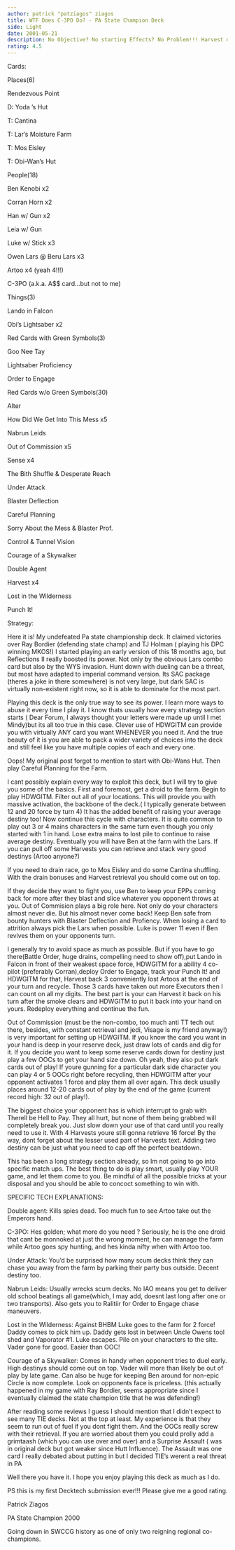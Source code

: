 ```yaml
---
author: patrick "patziagos" ziagos
title: WTF Does C-3PO Do? - PA State Champion Deck
side: Light
date: 2001-05-21
description: No Objective? No starting Effects? No Problem!!! Harvest deck which uses HDWGITM to its FULLEST extent!!!
rating: 4.5
---
```

Cards: 

Places(6)
Rendezvous Point
D: Yoda ’s Hut
T: Cantina
T: Lar’s Moisture Farm
T: Mos Eisley
T: Obi-Wan’s Hut

People(18)
Ben Kenobi x2
Corran Horn x2
Han w/ Gun x2
Leia w/ Gun
Luke w/ Stick x3
Owen Lars @ Beru Lars x3
Artoo x4 (yeah 4!!!)
C-3PO (a.k.a. A$$ card...but not to me)

Things(3)
Lando in Falcon
Obi’s Lightsaber x2

Red Cards with Green Symbols(3)
Goo Nee Tay
Lightsaber Proficiency
Order to Engage

Red Cards w/o Green Symbols(30)
Alter
How Did We Get Into This Mess x5
Nabrun Leids
Out of Commission x5
Sense x4
The Bith Shuffle & Desperate Reach
Under Attack
Blaster Deflection
Careful Planning
Sorry About the Mess & Blaster Prof.
Control & Tunnel Vision
Courage of a Skywalker
Double Agent
Harvest x4
Lost in the Wilderness
Punch It!



Strategy: 

Here it is!  My undefeated Pa state championship deck.  It claimed victories over Ray Bordier (defending state champ) and TJ Holman ( playing his DPC winning MKOS!)  I started playing an early version of this 18 months ago, but Reflections II really boosted its power.  Not only by the obvious Lars combo card but also by the WYS invasion.  Hunt down with dueling can be a threat, but most have adapted to imperial command version.  Its SAC package (theres a joke in there somewhere) is not very large, but dark SAC is virtually non-existent right now, so it is able to dominate for the most part.

Playing this deck is the only true way to see its power.  I learn more ways to abuse it every time I play it.  I know thats  usually how every strategy section starts ( Dear Forum, I always thought your letters were made up until I met Mindy)but its all too true in this case.  Clever use of  HDWGITM can provide you with virtually ANY card you want WHENEVER you need it.  And the true beauty of it is you are able to pack a wider variety of choices into the deck and still feel like you have multiple copies of each and every one.

Oops!  My original post forgot to mention to start with Obi-Wans Hut.  Then play Careful Planning for the Farm.  

I cant possibly explain every way to exploit this deck, but I will try to give you some of the basics.  First and foremost, get a droid to the farm.  Begin to play HDWGITM.  Filter out all of your locations.  This will provide you with massive activation, the backbone of the deck.( I typically generate between 12 and 20 force by turn 4)  It has the added benefit of raising your average destiny too!  Now continue this cycle with characters.  It is quite common to play out 3 or 4 mains characters in the same turn even though you only started with 1 in hand.   Lose extra mains to lost pile to continue to raise average destiny.  Eventually you will have Ben at the farm with the Lars.  If you can pull off some Harvests you can retrieve and stack very good destinys (Artoo anyone?)  

If you need to drain race, go to Mos Eisley and do some Cantina shuffling.  With the drain bonuses and Harvest retrieval you should come out on top.

If they decide they want to  fight you, use Ben to keep your EPPs coming back for more after they blast and slice whatever you opponent throws at you.  Out of Commision plays a big role here.  Not only do your characters almost never die. But his almost never come back!  Keep Ben safe from bounty hunters with Blaster Deflection and Profiency.  When losing a card to attrition always pick the Lars when possible.  Luke is power 11 even if Ben revives them on your opponents turn.

I generally try to avoid space as much as possible.  But if you have to go there(Battle Order, huge drains, compelling need to show off),put Lando in Falcon in front of their weakest space force,  HDWGITM for a ability 4 co-pilot (preferably Corran),deploy Order to Engage, track your Punch It! and HDWGITM for that, Harvest back 3 conveniently lost Artoos at the end of your turn and recycle.  Those 3 cards have taken out more Executors then I can count on all my digits.  The best part is your can Harvest it back on his turn after the smoke clears and HDWGITM to put it back into your hand on yours.  Redeploy everything and continue the fun.

Out of Commission (must be the non-combo, too much anti TT tech out there, besides, with constant retrieval and jedi, Visage is my friend anyway!) is very important for setting up HDWGITM.  If you know the card you want in your hand is deep in your reserve deck, just draw lots of cards and dig for it.  If you decide you want to keep some reserve cards down for destiny just play a few OOCs to get your hand size down.  Oh yeah, they also put dark cards out of play!  If youre gunning for a particular dark side character you can play 4 or 5 OOCs right before recycling, then HDWGITM after your opponent activates 1 force and play them all over again.  This deck usually places around 12-20 cards out of play by the end of the game (current record high: 32 out of play!).

The biggest choice your opponent has is which interrupt to grab with Therell be Hell to Pay.  They all hurt, but none of them being grabbed will completely break you.  Just slow down your use of that card until you really need to use it.  With 4  Harvests youre still gonna retrieve 16 force!  By the way, dont forget about the lesser used part of Harvests text.  Adding two destiny can be just what you need to cap off the perfect beatdown. 
This has been a long strategy section already, so Im not going to go into specific match ups.  The best thing to do is play smart, usually play YOUR game, and let them come to you.  Be mindful of all the possible tricks at your disposal and you should be able to concoct something to win with.

SPECIFIC TECH EXPLANATIONS:

Double agent: Kills spies dead.  Too much fun to see Artoo take out the Emperors hand.

C-3PO: Hes golden; what more do you need ?  Seriously, he is the one droid that cant be monnoked at just the wrong moment, he can manage the farm while Artoo goes spy hunting, and hes kinda nifty when with Artoo too.

Under Attack: You’d be surprised how many scum decks think they can chase you away from the farm by parking their party bus outside.  Decent destiny too.

Nabrun Leids: Usually wrecks scum decks.  No IAO means you get to deliver old school beatings all game(which, I may add, doesnt last long after one or two transports).  Also gets you to Ralitiir for Order to Engage chase maneuvers.

Lost in the Wilderness: Against BHBM Luke goes to the farm for 2 force!  Daddy comes to pick him up.  Daddy gets lost in between Uncle Owens tool shed and Vaporator #1.  Luke escapes.  Pile on your characters to the site.  Vader gone for good.  Easier than OOC!  

Courage of a Skywalker: Comes in handy when opponent tries to duel early.  High destinys should come out on top.  Vader will more than likely be out of play by late game.  Can also be huge for keeping Ben around for non-epic Circle is now complete.  Look on opponents face is priceless.  (this actually happened in my game with Ray Bordier, seems appropriate since I eventually claimed the state champion title that he was defending!)

After reading some reviews I guess I should mention that I didn’t expect to see many TIE decks.  Not at the top at least.  My experience is that they seem to run out of fuel if you dont fight them.  And the OOCs really screw with their retrieval.  If you are worried about them you could prolly add a grimtaash (which you can use over and over) and a Surprise Assault ( was in original deck but got weaker since Hutt Influence).  The Assault was one card I really debated about putting in but I decided TIE’s werent a real threat in PA      

Well there you have it. I hope you enjoy playing this deck as much as I do.

PS this is my first Decktech submission ever!!! Please give me a good rating.

Patrick Ziagos
PA State Champion 2000
Going down in SWCCG history as one of only two reigning regional co-champions.




